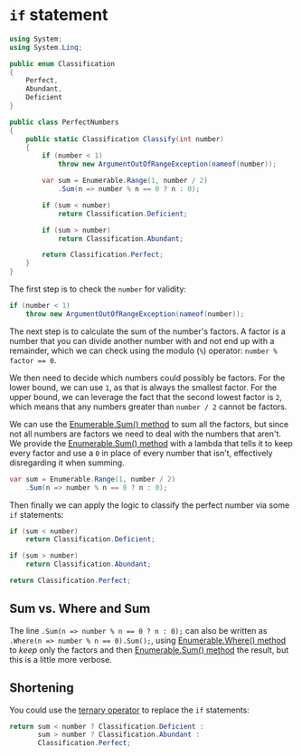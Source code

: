 # `if` statement

```csharp
using System;
using System.Linq;

public enum Classification
{
    Perfect,
    Abundant,
    Deficient
}

public class PerfectNumbers
{
    public static Classification Classify(int number)
    {
        if (number < 1)
            throw new ArgumentOutOfRangeException(nameof(number));

        var sum = Enumerable.Range(1, number / 2)
            .Sum(n => number % n == 0 ? n : 0);

        if (sum < number)
            return Classification.Deficient;

        if (sum > number)
            return Classification.Abundant;

        return Classification.Perfect;
    }
}
```

The first step is to check the `number` for validity:

```csharp
if (number < 1)
    throw new ArgumentOutOfRangeException(nameof(number));
```

The next step is to calculate the sum of the number's factors.
A factor is a number that you can divide another number with and not end up with a remainder, which we can check using the modulo (`%`) operator: `number % factor == 0`.

We then need to decide which numbers could possibly be factors.
For the lower bound, we can use `1`, as that is always the smallest factor.
For the upper bound, we can leverage the fact that the second lowest factor is `2`, which means that any numbers greater than `number / 2` cannot be factors.

We can use the [Enumerable.Sum() method][enumerable-sum] to sum all the factors, but since not all numbers are factors we need to deal with the numbers that aren't.
We provide the [Enumerable.Sum() method][enumerable-sum] with a lambda that tells it to keep every factor and use a `0` in place of every number that isn't, effectively disregarding it when summing.

```csharp
var sum = Enumerable.Range(1, number / 2)
    .Sum(n => number % n == 0 ? n : 0);
```

Then finally we can apply the logic to classify the perfect number via some `if` statements:

```csharp
if (sum < number)
    return Classification.Deficient;

if (sum > number)
    return Classification.Abundant;

return Classification.Perfect;
```

## Sum vs. Where and Sum
The line `.Sum(n => number % n == 0 ? n : 0);` can also be written as `.Where(n => number % n == 0).Sum();`, using [Enumerable.Where() method][enumerable-where] to _keep_ only the factors and then [Enumerable.Sum() method][enumerable-sum] the result, but this is a little more verbose.

## Shortening

You could use the [ternary operator][ternary-operator] to replace the `if` statements:

```csharp
return sum < number ? Classification.Deficient :
       sum > number ? Classification.Abundant :
       Classification.Perfect;
```

[ternary-operator]: https://learn.microsoft.com/en-us/dotnet/csharp/language-reference/operators/conditional-operator
[enumerable-range]: https://learn.microsoft.com/en-us/dotnet/api/system.linq.enumerable.range
[enumerable-where]: https://learn.microsoft.com/en-us/dotnet/api/system.linq.enumerable.where
[enumerable-sum]: https://learn.microsoft.com/en-us/dotnet/api/system.linq.enumerable.sum
